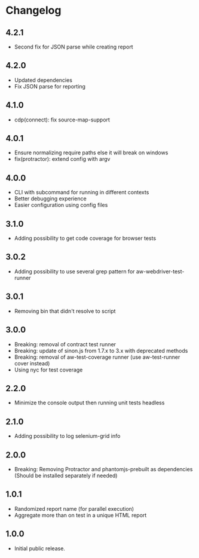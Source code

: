 # Changelog

## 4.2.1
- Second fix for JSON parse while creating report

## 4.2.0
- Updated dependencies
- Fix JSON parse for reporting

## 4.1.0
- cdp(connect): fix source-map-support

## 4.0.1
- Ensure normalizing require paths else it will break on windows
- fix(protractor): extend config with argv

## 4.0.0
- CLI with subcommand for running in different contexts
- Better debugging experience
- Easier configuration using config files

## 3.1.0
- Adding possibility to get code coverage for browser tests

## 3.0.2
- Adding possibility to use several grep pattern for aw-webdriver-test-runner

## 3.0.1
- Removing bin that didn't resolve to script

## 3.0.0
- Breaking: removal of contract test runner
- Breaking: update of sinon.js from 1.7.x to 3.x with deprecated methods
- Breaking: removal of aw-test-coverage runner (use aw-test-runner cover instead)
- Using nyc for test coverage

## 2.2.0
- Minimize the console output then running unit tests headless

## 2.1.0
- Adding possibility to log selenium-grid info

## 2.0.0
- Breaking: Removing Protractor and phantomjs-prebuilt as dependencies  
(Should be installed separately if needed)

## 1.0.1
- Randomized report name (for parallel execution)
- Aggregate more than on test in a unique HTML report

## 1.0.0
- Initial public release.
